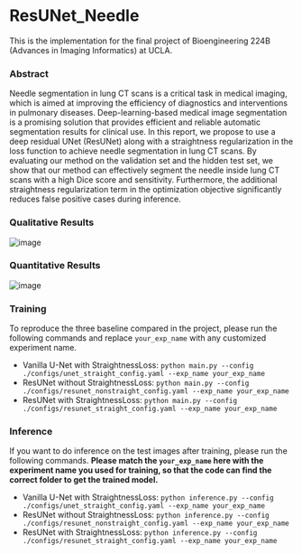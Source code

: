 # ResUNet_Needle

This is the implementation for the final project of Bioengineering 224B (Advances in Imaging Informatics) at UCLA.

### Abstract
Needle segmentation in lung CT scans is a critical task in medical imaging, which is aimed at improving the efficiency of diagnostics and interventions in pulmonary diseases. Deep-learning-based medical image segmentation is a promising solution that provides efficient and reliable automatic segmentation results for clinical use. In this report, we propose to use a deep residual UNet (ResUNet) along with a straightness regularization in the loss function to achieve needle segmentation in lung CT scans. By evaluating our method on the validation set and the hidden test set, we show that our method can effectively segment the needle inside lung CT scans with a high Dice score and sensitivity. Furthermore, the additional straightness regularization term in the optimization objective significantly reduces false positive cases during inference.

### Qualitative Results
![image](https://github.com/Calvin-Pang/ResUNet_Needle/assets/72646258/f04b2b42-4d5b-4c86-929a-865a380ee3dd)


### Quantitative Results
![image](https://github.com/Calvin-Pang/ResUNet_Needle/assets/72646258/51fb203e-74b5-485d-b6b7-b5fb14a2feeb)

### Training
To reproduce the three baseline compared in the project, please run the following commands and replace `your_exp_name` with any customized experiment name.

- Vanilla U-Net with StraightnessLoss: `python main.py --config ./configs/unet_straight_config.yaml --exp_name your_exp_name`
- ResUNet without StraightnessLoss: `python main.py --config ./configs/resunet_nonstraight_config.yaml --exp_name your_exp_name`
- ResUNet with StraightnessLoss: `python main.py --config ./configs/resunet_straight_config.yaml --exp_name your_exp_name`

### Inference 
If you want to do inference on the test images after training, please run the following commands. **Please match the `your_exp_name` here with the experiment name you used for training, so that the code can find the correct folder to get the trained model.**

- Vanilla U-Net with StraightnessLoss: `python inference.py --config ./configs/unet_straight_config.yaml --exp_name your_exp_name`
- ResUNet without StraightnessLoss: `python inference.py --config ./configs/resunet_nonstraight_config.yaml --exp_name your_exp_name`
- ResUNet with StraightnessLoss: `python inference.py --config ./configs/resunet_straight_config.yaml --exp_name your_exp_name`
